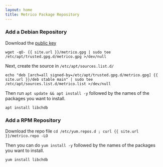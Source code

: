 ```yaml
---
layout: home
title: Metrico Package Repository
---
```


### Add a Debian Repository

Download the [public key](metrico.gpg)
```
wget -qO- {{ site.url }}/metrico.gpg | sudo tee /etc/apt/trusted.gpg.d/metrico.gpg >/dev/null
```

Next, create the source in `/etc/apt/sources.list.d/`

```
echo "deb [arch=all signed-by=/etc/apt/trusted.gpg.d/metrico.gpg] {{ site.url }}/deb stable main" | sudo tee /etc/apt/sources.list.d/metrico.list >/dev/null
```

Then run `apt update && apt install -y` followed by the names of the packages you want to install.

```
apt install libchdb
```

### Add a RPM Repository

Download the repo file `cd /etc/yum.repos.d ; curl {{ site.url }}/metrico.repo -LO`

Then you can do `yum install -y` followed by the names of the packages you want to install.

```
yum install libchdb
```
